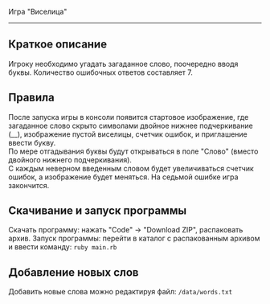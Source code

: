 Игра "Виселица"

____

Краткое описание
-----------

Игроку необходимо угадать загаданное слово, поочередно вводя буквы.
Количество ошибочных ответов составляет 7.

Правила
-----------
После запуска игры в консоли появится стартовое изображение, где загаданное слово скрыто символами двойное нижнее подчеркивание (__), изображение пустой виселицы, счетчик ошибок, и приглашение ввести букву.  
По мере отгадывания буквы будут открываться в поле "Слово" (вместо двойного нижнего подчеркивания).  
С каждым неверном введенным словом будет увеличиваться счетчик ошибок, а изображение будет меняться. На седьмой ошибке игра закончится.

Скачивание и запуск программы
----------
Скачать программу: нажать "Code" -> "Download ZIP", распаковать архив.
Запуск программы: перейти в каталог с распакованным архивом и ввести команду:
```ruby main.rb```

Добавление новых слов
----------
Добавить новые слова можно редактируя файл: 
`/data/words.txt`